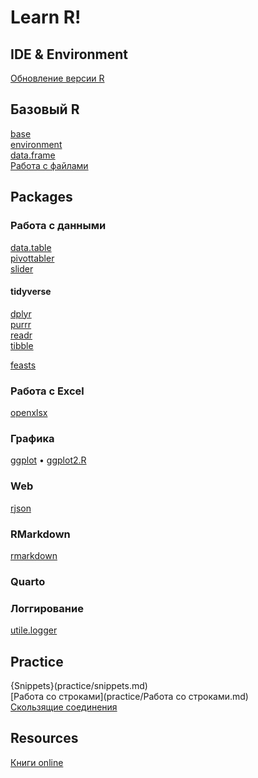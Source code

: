 # Learn R!
## IDE & Environment

[Обновление версии R](r-update.md)

## Базовый R
[base](packages/base.md)\
[environment](base/environment.md)\
[data.frame](base/data.frame.md)\
[Работа с файлами](base/files.md)

## Packages
### Работа с данными
[data.table](packages/data.table.md)\
[pivottabler](packages/pivottabler.md)\
[slider](packages/slider.ms)

#### tidyverse
[dplyr](packages/dplyr_1.0.0.R)\
[purrr](packages/purrr.md)\
[readr](read_data.md)\
[tibble](packages/tibble.md)

[feasts](packages/feasts.md)

### Работа с Excel
[openxlsx](packages/openxlsx.md)

### Графика
[ggplot](packages/ggplot2.md) • [ggplot2.R](packages/ggplot2.R)

### Web
[rjson](packages/rjson.md)

### RMarkdown
[rmarkdown](packages/rmarkdown.md)

### Quarto

### Логгирование
[utile.logger](packages/utile.logger.md)


## Practice
{Snippets}(practice/snippets.md)\
[Работа со строками](practice/Работа со строками.md)\
[Скользящие соединения](practice/rolling_joins.md)


## Resources
[Книги online](book-online.md)
